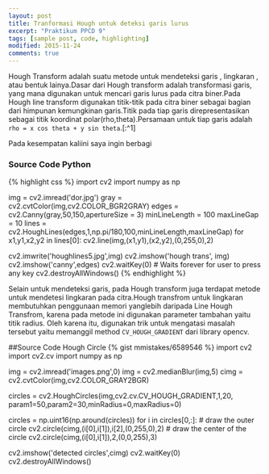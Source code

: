 ```yaml
---
layout: post
title: Tranformasi Hough untuk deteksi garis lurus
excerpt: "Praktikum PPCD 9"
tags: [sample post, code, highlighting]
modified: 2015-11-24
comments: true
---
```


Hough Transform adalah suatu metode untuk mendeteksi garis , lingkaran , atau bentuk lainya.Dasar dari Hough transform adalah transformasi garis, yang mana digunakan untuk mencari garis lurus pada citra biner.Pada Hough line transform digunakan titik-titik pada citra biner sebagai bagian dari himpunan kemungkinan garis.Titik pada tiap garis direpresentasikan sebagai titik koordinat polar(rho,theta).Persamaan untuk tiap garis adalah `rho = x cos theta + y sin theta`.[:^1]

Pada kesempatan kaliini saya ingin berbagi 
[^1]: <https://en.wikipedia.org/wiki/Hough_transform>

### Source Code Python

{% highlight css %}
import cv2
import numpy as np

img = cv2.imread('dor.jpg')
gray = cv2.cvtColor(img,cv2.COLOR_BGR2GRAY)
edges = cv2.Canny(gray,50,150,apertureSize = 3)
minLineLength = 100
maxLineGap = 10
lines = cv2.HoughLines(edges,1,np.pi/180,100,minLineLength,maxLineGap)
for x1,y1,x2,y2 in lines[0]:
    cv2.line(img,(x1,y1),(x2,y2),(0,255,0),2)

cv2.imwrite('houghlines5.jpg',img)
cv2.imshow('hough trans', img)
cv2.imshow('canny',edges)
cv2.waitKey(0)                 # Waits forever for user to press any key
cv2.destroyAllWindows()
{% endhighlight %}

Selain untuk mendeteksi garis, pada Hough transform juga terdapat metode untuk mendetesi lingkaran pada citra.Hough transfrom untuk lingkaran membutuhkan penggunaan memori yanglebih daripada Line Hough Transfrom, karena pada metode ini digunakan parameter tambahan yaitu titik radius. Oleh karena itu, digunakan trik untuk mengatasi masalah tersebut yaitu memanggil method `CV_HOUGH_GRADIENT` dari library opencv.

##Source Code Hough Circle
{% gist mmistakes/6589546 %}
import cv2
import cv2.cv
import numpy as np

img = cv2.imread('images.png',0)
img = cv2.medianBlur(img,5)
cimg = cv2.cvtColor(img,cv2.COLOR_GRAY2BGR)

circles = cv2.HoughCircles(img,cv2.cv.CV_HOUGH_GRADIENT,1,20,
                            param1=50,param2=30,minRadius=0,maxRadius=0)

circles = np.uint16(np.around(circles))
for i in circles[0,:]:
    # draw the outer circle
    cv2.circle(cimg,(i[0],i[1]),i[2],(0,255,0),2)
    # draw the center of the circle
    cv2.circle(cimg,(i[0],i[1]),2,(0,0,255),3)

cv2.imshow('detected circles',cimg)
cv2.waitKey(0)
cv2.destroyAllWindows()



